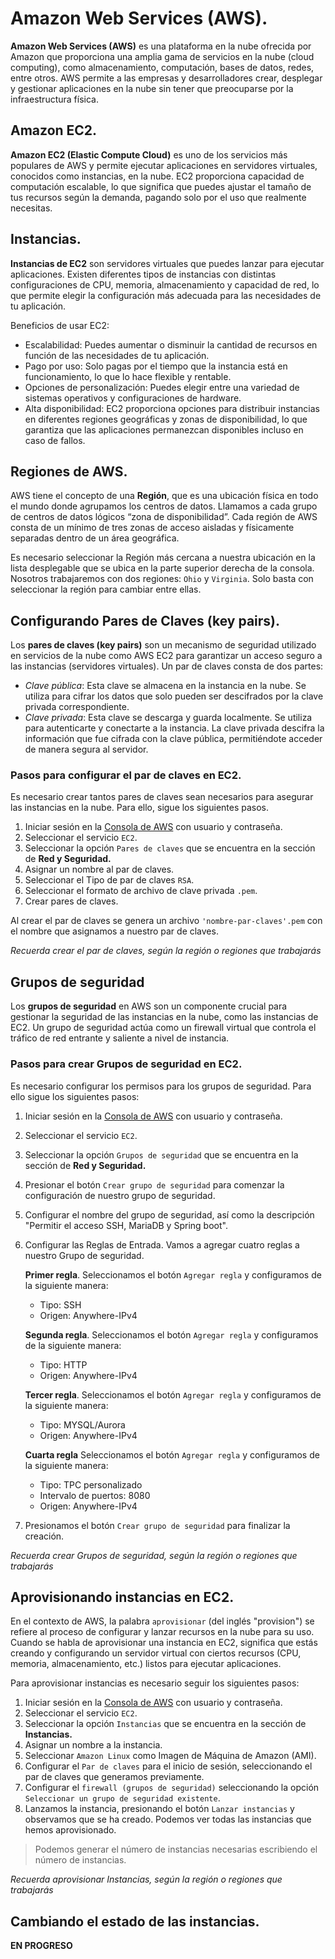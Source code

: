 # Amazon Web Services (AWS).

**Amazon Web Services (AWS)** es una plataforma en la nube ofrecida por Amazon que proporciona una amplia gama de servicios en la nube (cloud computing), como almacenamiento, computación, bases de datos, redes, entre otros. AWS permite a las empresas y desarrolladores crear, desplegar y gestionar aplicaciones en la nube sin tener que preocuparse por la infraestructura física.

## Amazon EC2.

**Amazon EC2 (Elastic Compute Cloud)** es uno de los servicios más populares de AWS y permite ejecutar aplicaciones en servidores virtuales, conocidos como instancias, en la nube. EC2 proporciona capacidad de computación escalable, lo que significa que puedes ajustar el tamaño de tus recursos según la demanda, pagando solo por el uso que realmente necesitas.

## Instancias.

**Instancias de EC2** son servidores virtuales que puedes lanzar para ejecutar aplicaciones. Existen diferentes tipos de instancias con distintas configuraciones de CPU, memoria, almacenamiento y capacidad de red, lo que permite elegir la configuración más adecuada para las necesidades de tu aplicación.

Beneficios de usar EC2:

- Escalabilidad: Puedes aumentar o disminuir la cantidad de recursos en función de las necesidades de tu aplicación.
- Pago por uso: Solo pagas por el tiempo que la instancia está en funcionamiento, lo que lo hace flexible y rentable.
- Opciones de personalización: Puedes elegir entre una variedad de sistemas operativos y configuraciones de hardware.
- Alta disponibilidad: EC2 proporciona opciones para distribuir instancias en diferentes regiones geográficas y zonas de disponibilidad, lo que garantiza que las aplicaciones permanezcan disponibles incluso en caso de fallos.

## Regiones de AWS.

AWS tiene el concepto de una **Región**, que es una ubicación física en todo el mundo donde agrupamos los centros de datos. Llamamos a cada grupo de centros de datos lógicos “zona de disponibilidad”. Cada región de AWS consta de un mínimo de tres zonas de acceso aisladas y físicamente separadas dentro de un área geográfica.

Es necesario seleccionar la Región más cercana a nuestra ubicación en la lista desplegable que se ubica en la parte superior derecha de la consola. Nosotros trabajaremos con dos regiones: `Ohio` y `Virginia`. Solo basta con seleccionar la región para cambiar entre ellas.

## Configurando Pares de Claves (key pairs).

Los **pares de claves (key pairs)** son un mecanismo de seguridad utilizado en servicios de la nube como AWS EC2 para garantizar un acceso seguro a las instancias (servidores virtuales). Un par de claves consta de dos partes:

- *Clave pública*: Esta clave se almacena en la instancia en la nube. Se utiliza para cifrar los datos que solo pueden ser descifrados por la clave privada correspondiente.
- *Clave privada*: Esta clave se descarga y guarda localmente. Se utiliza para autenticarte y conectarte a la instancia. La clave privada descifra la información que fue cifrada con la clave pública, permitiéndote acceder de manera segura al servidor.

### Pasos para configurar el par de claves en EC2.

Es necesario crear tantos pares de claves sean necesarios para asegurar las instancias en la nube. Para ello, sigue los siguientes pasos.

1. Iniciar sesión en la [Consola de AWS](https://console.aws.amazon.com/) con usuario y contraseña.
2. Seleccionar el servicio `EC2`.
3. Seleccionar la opción `Pares de claves` que se encuentra en la sección de **Red y Seguridad.**
4. Asignar un nombre al par de claves.
5. Seleccionar el Tipo de par de claves `RSA`.
6. Seleccionar el formato de archivo de clave privada `.pem`.
7. Crear pares de claves.

Al crear el par de claves se genera un archivo `'nombre-par-claves'.pem` con el nombre que asignamos a nuestro par de claves.

*Recuerda crear el par de claves, según la región o regiones que trabajarás*

## Grupos de seguridad

Los **grupos de seguridad** en AWS son un componente crucial para gestionar la seguridad de las instancias en la nube, como las instancias de EC2. Un grupo de seguridad actúa como un firewall virtual que controla el tráfico de red entrante y saliente a nivel de instancia.

### Pasos para crear Grupos de seguridad en EC2.

Es necesario configurar los permisos para los grupos de seguridad. Para ello sigue los siguientes pasos:

1. Iniciar sesión en la [Consola de AWS](https://console.aws.amazon.com/) con usuario y contraseña.
2. Seleccionar el servicio `EC2`.
3. Seleccionar la opción `Grupos de seguridad` que se encuentra en la sección de **Red y Seguridad.**
4. Presionar el botón `Crear grupo de seguridad` para comenzar la configuración de nuestro grupo de seguridad.
5. Configurar el nombre del grupo de seguridad, así como la descripción "Permitir el acceso SSH, MariaDB y Spring boot".
6. Configurar las Reglas de Entrada. Vamos a agregar cuatro reglas a nuestro Grupo de seguridad. 

    **Primer regla**. Seleccionamos el botón `Agregar regla` y configuramos de la siguiente manera:

    - Tipo: SSH
    - Origen: Anywhere-IPv4

    **Segunda regla**. Seleccionamos el botón `Agregar regla` y configuramos de la siguiente manera:

    - Tipo: HTTP
    - Origen: Anywhere-IPv4

    **Tercer regla**. Seleccionamos el botón `Agregar regla` y configuramos de la siguiente manera:

    - Tipo: MYSQL/Aurora
    - Origen: Anywhere-IPv4

    **Cuarta regla** Seleccionamos el botón `Agregar regla` y configuramos de la siguiente manera:

    - Tipo: TPC personalizado
    - Intervalo de puertos: 8080
    - Origen: Anywhere-IPv4
7. Presionamos el botón `Crear grupo de seguridad` para finalizar la creación.

*Recuerda crear Grupos de seguridad, según la región o regiones que trabajarás*

## Aprovisionando instancias en EC2.

En el contexto de AWS, la palabra `aprovisionar` (del inglés "provision") se refiere al proceso de configurar y lanzar recursos en la nube para su uso. Cuando se habla de aprovisionar una instancia en EC2, significa que estás creando y configurando un servidor virtual con ciertos recursos (CPU, memoria, almacenamiento, etc.) listos para ejecutar aplicaciones.

Para aprovisionar instancias es necesario seguir los siguientes pasos:

1. Iniciar sesión en la [Consola de AWS](https://console.aws.amazon.com/) con usuario y contraseña.
2. Seleccionar el servicio `EC2`.
3. Seleccionar la opción `Instancias` que se encuentra en la sección de **Instancias.**
4. Asignar un nombre a la instancia.
5. Seleccionar `Amazon Linux` como Imagen de Máquina de Amazon (AMI).
6. Configurar el `Par de claves` para el inicio de sesión, seleccionando el par de claves que generamos previamente.
7. Configurar el `firewall (grupos de seguridad)` seleccionando la opción `Seleccionar un grupo de seguridad existente`.
8. Lanzamos la instancia, presionando el botón `Lanzar instancias` y observamos que se ha creado. 
Podemos ver todas las instancias que hemos aprovisionado.

> Podemos generar el número de instancias necesarias escribiendo el número de instancias.

*Recuerda aprovisionar Instancias, según la región o regiones que trabajarás*

## Cambiando el estado de las instancias.

**EN PROGRESO**